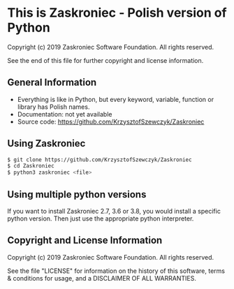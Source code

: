 This is Zaskroniec - Polish version of Python
====================================

Copyright (c) 2019 Zaskroniec Software Foundation.  All rights reserved.

See the end of this file for further copyright and license information.

General Information
-------------------

- Everything is like in Python, but every keyword, variable, function or library has Polish names.
- Documentation: not yet available
- Source code: https://github.com/KrzysztofSzewczyk/Zaskroniec

Using Zaskroniec
------------

```sh
$ git clone https://github.com/KrzysztofSzewczyk/Zaskroniec
$ cd Zaskroniec
$ python3 zaskroniec <file>
```

Using multiple python versions
----------------------------

If you want to install Zaskroniec 2.7, 3.6 or 3.8,
you would install a specific python version.
Then just use the appropriate python interpreter.

Copyright and License Information
---------------------------------

Copyright (c) 2019 Zaskroniec Software Foundation.  All rights reserved.

See the file "LICENSE" for information on the history of this software, terms &
conditions for usage, and a DISCLAIMER OF ALL WARRANTIES.
